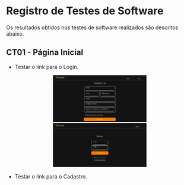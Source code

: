 # Registro de Testes de Software

Os resultados obtidos nos testes de software realizados são descritos abaixo.

## CT01 - Página Inicial

- Testar o link para o Login.
<div align="center">
<img src="img/Teste-Cadastro.jpg" width="50%"><br>
  </div>
 <div align="center">
<img src="img/Teste-Login.jpg" width="50%"><br>
  </div>

- Testar o link para o Cadastro.
<div>
<img align="center"  width="411px" src="">
</div>

